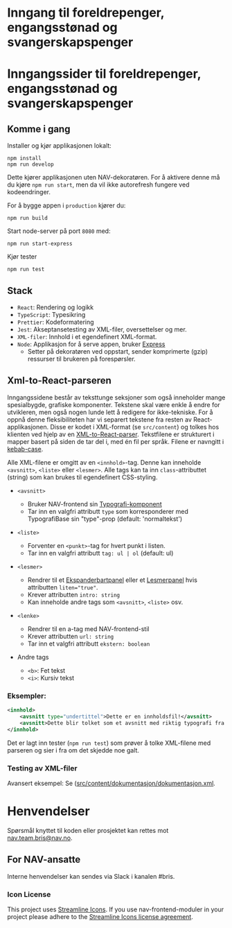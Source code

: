 # Inngang til foreldrepenger, engangsstønad og svangerskapspenger

# Inngangssider til foreldrepenger, engangsstønad og svangerskapspenger

## Komme i gang

Installer og kjør applikasjonen lokalt:

```
npm install
npm run develop
```

Dette kjører applikasjonen uten NAV-dekoratøren. For å aktivere denne må du kjøre `npm run start`, men da vil ikke autorefresh fungere ved kodeendringer.

For å bygge appen i `production` kjører du:

```
npm run build
```

Start node-server på port `8080` med:

```
npm run start-express
```

Kjør tester

```
npm run test
```

## Stack

- `React`: Rendering og logikk
- `TypeScript`: Typesikring
- `Prettier`: Kodeformatering
- `Jest`: Akseptansetesting av XML-filer, oversettelser og mer.
- `XML-filer`: Innhold i et egendefinert XML-format.
- `Node`: Applikasjon for å serve appen, bruker [Express](https://github.com/expressjs/express)
    - Setter på dekoratøren ved oppstart, sender komprimerte (gzip) ressurser til brukeren på forespørsler.

## Xml-to-React-parseren

Inngangssidene består av teksttunge seksjoner som også inneholder mange spesialbygde, grafiske komponenter. Tekstene skal være enkle å endre for utvikleren, men også nogen lunde lett å redigere for ikke-tekniske. For å oppnå denne fleksibiliteten har vi separert tekstene fra resten av React-applikasjonen. Disse er kodet i XML-format (se `src/content`) og tolkes hos klienten ved hjelp av en [XML-to-React-parser](https://github.com/CondeNast/xml-to-react#readme). Tekstfilene er strukturert i mapper basert på siden de tar del i, med én fil per språk. Filene er navngitt i [kebab-case](http://wiki.c2.com/?KebabCase).

Alle XML-filene er omgitt av en `<innhold>`-tag. Denne kan inneholde `<avsnitt>`, `<liste>` eller `<lesmer>`. Alle tags kan ta inn `class`-attributtet (string) som kan brukes til egendefinert CSS-styling.

- `<avsnitt>`
    - Bruker NAV-frontend sin [Typografi-komponent](https://design.nav.no/components/typografi)
    - Tar inn en valgfri attributt `type` som korresponderer med TypografiBase sin "type"-prop (default: 'normaltekst')

- `<liste>`
    - Forventer en `<punkt>`-tag for hvert punkt i listen.
    - Tar inn en valgfri attributt `tag: ul | ol` (default: ul)

- `<lesmer>`
    - Rendrer til et [Ekspanderbartpanel](https://design.nav.no/components/ekspanderbartpanel) eller et [Lesmerpanel](https://design.nav.no/components/lesmerpanel) hvis attributten `liten="true"`.
    - Krever attributten `intro: string`
    - Kan inneholde andre tags som `<avsnitt>`, `<liste>` osv.

- `<lenke>`
    - Rendrer til en a-tag med NAV-frontend-stil
    - Krever attributten `url: string`
    - Tar inn et valgfri attributt `ekstern: boolean`

- Andre tags
    - `<b>`: Fet tekst
    - `<i>`: Kursiv tekst


### Eksempler:

```xml
<innhold>
    <avsnitt type="undertittel">Dette er en innholdsfil!</avsnitt>
    <avsnitt>Dette blir tolket som et avsnitt med riktig typografi fra NAV-frontend</avsnitt>
</innhold>
```

Det er lagt inn tester (`npm run test`) som prøver å tolke XML-filene med parseren og sier i fra om det skjedde noe galt.

### Testing av XML-filer

Avansert eksempel: Se  ([src/content/dokumentasjon/dokumentasjon.xml](https://github.com/navikt/foreldrepenger-inngang/blob/master/src/content/dokumentasjon/dokumentasjon.xml).

# Henvendelser

Spørsmål knyttet til koden eller prosjektet kan rettes mot nav.team.bris@nav.no.

## For NAV-ansatte

Interne henvendelser kan sendes via Slack i kanalen #bris.

### Icon License

This project uses [Streamline Icons](http://www.streamlineicons.com/). If you use nav-frontend-moduler in your project please adhere to the [Streamline Icons license agreement](http://www.streamlineicons.com/license.html).
